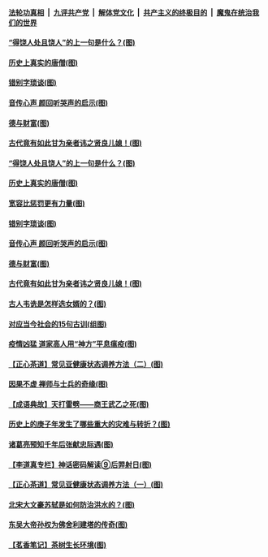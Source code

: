 ####  [法轮功真相](../../../../basic/blob/master/README.md?t=07022302) &nbsp;|&nbsp; [九评共产党](../../../../9ping.md/blob/master/README.md?t=07022302) &nbsp;|&nbsp; [解体党文化](../../../../jtdwh.md/blob/master/README.md?t=07022302)  &nbsp;|&nbsp; [共产主义的终极目的](../../../../gczydzjmd.md/blob/master/README.md?t=07022302) &nbsp;|&nbsp; [魔鬼在统治我们的世界](../../../../mgztzwmdsj.md/blob/master/README.md?t=07022302) 

#### [“得饶人处且饶人”的上一句是什么？(图)](../pages/p7/938333.md?t=07022302) 

#### [历史上真实的唐僧(图)](../pages/p7/938101.md?t=07022302) 

#### [错别字琐谈(图)](../pages/p7/938316.md?t=07022302) 

#### [音传心声 颜回听哭声的启示(图)](../pages/p7/938099.md?t=07022302) 

#### [德与财富(图)](../pages/p7/938218.md?t=07022302) 

#### [古代竟有如此甘为亲者讳之贤良儿媳！(图)](../pages/p7/938117.md?t=07022302) 

#### [“得饶人处且饶人”的上一句是什么？(图)](../pages/p7/938333.md?t=07022302) 

#### [历史上真实的唐僧(图)](../pages/p7/938101.md?t=07022302) 

#### [宽容比惩罚更有力量(图)](../pages/p7/938280.md?t=07022302) 

#### [错别字琐谈(图)](../pages/p7/938316.md?t=07022302) 

#### [音传心声 颜回听哭声的启示(图)](../pages/p7/938099.md?t=07022302) 

#### [德与财富(图)](../pages/p7/938218.md?t=07022302) 

#### [古代竟有如此甘为亲者讳之贤良儿媳！(图)](../pages/p7/938117.md?t=07022302) 

#### [古人韦诜是怎样选女婿的？(图)](../pages/p7/938100.md?t=07022302) 

#### [对应当今社会的15句古训(组图)](../pages/p7/938097.md?t=07022302) 

#### [疫情凶猛 道家高人用“神方”平息瘟疫(图)](../pages/p7/938004.md?t=07022302) 

#### [【正心茶道】常见亚健康状态调养方法（二）(图)](../pages/p7/937559.md?t=07022302) 

#### [因果不虚 禅师与士兵的奇缘(图)](../pages/p7/938092.md?t=07022302) 

#### [【成语典故】天打雷劈——商王武乙之死(图)](../pages/p7/937782.md?t=07022302) 

#### [历史上的庚子年发生了哪些重大的灾难与转折？(图)](../pages/p7/937991.md?t=07022302) 

#### [诸葛亮预知千年后张献忠际遇(图)](../pages/p7/937564.md?t=07022302) 

#### [【李道真专栏】神话密码解读⑨后羿射日(图)](../pages/p7/937560.md?t=07022302) 

#### [【正心茶道】常见亚健康状态调养方法（一）(图)](../pages/p7/937556.md?t=07022302) 

#### [北宋大文豪苏轼是如何防治洪水的？(图)](../pages/p7/937874.md?t=07022302) 

#### [东吴大帝孙权为佛舍利建塔的传奇(图)](../pages/p7/937764.md?t=07022302) 

#### [【茗香笔记】茶树生长环境(图)](../pages/p7/937562.md?t=07022302) 

